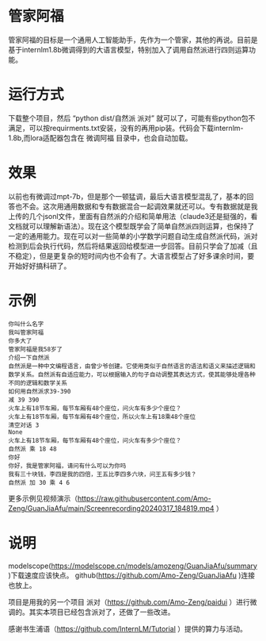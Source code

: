 # 管家阿福
管家阿福的目标是一个通用人工智能助手，先作为一个管家，其他的再说。目前是基于internlm1.8b微调得到的大语言模型，特别加入了调用自然派进行四则运算功能。

# 运行方式
下载整个项目，然后 “python dist/自然派 派对” 就可以了，可能有些python包不满足，可以按requirments.txt安装，没有的再用pip装。代码会下载internlm-1.8b,而lora适配器包含在 微调阿福 目录中，也会自动加载。

# 效果
以前也有微调过mpt-7b，但是那个一顿猛调，最后大语言模型混乱了，基本的回答也不会。这次用通用数据和专有数据混合一起调效果就还可以。专有数据就是我上传的几个jsonl文件，里面有自然派的介绍和简单用法（claude3还是挺强的，看文档就可以理解新语法）。现在这个模型既学会了简单自然派四则运算，也保持了一定的通用能力。现在可以对一些简单的小学数学问题自动生成自然派代码，派对检测到后会执行代码，然后将结果返回给模型进一步回答。目前只学会了加减（且不稳定），但是更复杂的短时间内也不会有了。大语言模型占了好多课余时间，要开始好好搞科研了。

# 示例
```
你叫什么名字
我叫管家阿福
你多大了
管家阿福是我58岁了
介绍一下自然派
自然派是一种中文编程语言，由曾少爷创建。它使用类似于自然语言的语法和语义来描述逻辑和数学关系。自然派有自适应能力，可以根据输入的句子自动调整其表达方式，使其能够处理各种不同的逻辑和数学关系
如何用自然派求39-390
减 39 390 
火车上有18节车厢，每节车厢有48个座位，问火车有多少个座位？
火车上有18节车厢，每节车厢有48个座位，所以火车上有18乘48个座位
清空对话 3
None
火车上有18节车厢，每节车厢有48个座位，问火车有多少个座位？
自然派 乘 18 48 
你好
你好，我是管家阿福，请问有什么可以为你吗
我有三十块钱，李四是我的四倍，王五比李四多六块，问王五有多少钱？
自然派 加 30 乘 4 6 
```
更多示例见视频演示（https://raw.githubusercontent.com/Amo-Zeng/GuanJiaAfu/main/Screenrecording20240317_184819.mp4 ）

# 说明
modelscope(https://modelscope.cn/models/amozeng/GuanJiaAfu/summary )下载速度应该快点。
github(https://github.com/Amo-Zeng/GuanJiaAfu )连接也放上。

项目是用我的另一个项目 派对（https://github.com/Amo-Zeng/paidui ）进行微调的。其实本项目已经包含派对了，还做了一些改进。

感谢书生浦语（https://github.com/InternLM/Tutorial ）提供的算力与活动。
